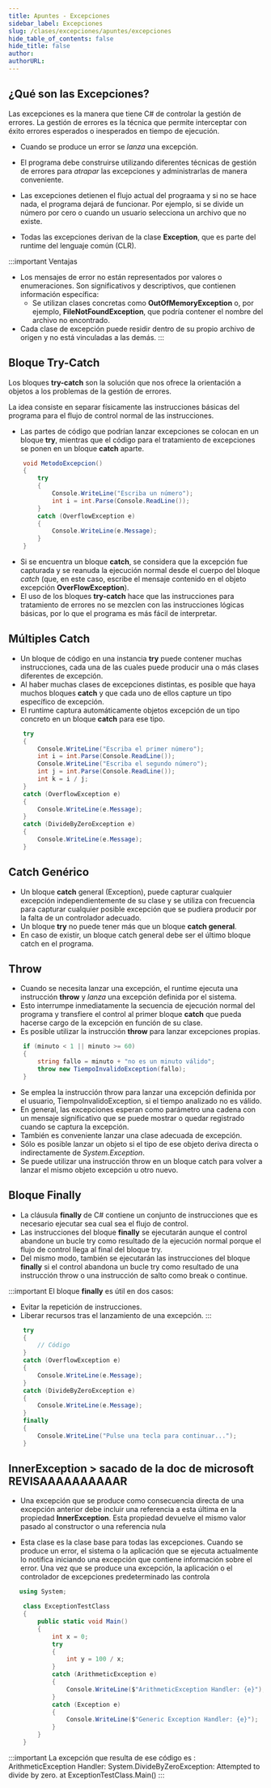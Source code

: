 ```yaml
---
title: Apuntes - Excepciones
sidebar_label: Excepciones
slug: /clases/excepciones/apuntes/excepciones
hide_table_of_contents: false
hide_title: false
author: 
authorURL: 
---
```

## ¿Qué son las Excepciones?

Las excepciones es la manera que tiene C# de controlar la gestión de errores. La gestión de errores es la técnica que permite interceptar con éxito errores esperados o inesperados en tiempo de ejecución.

+ Cuando se produce un error se *lanza* una excepción.
+ El programa debe construirse utilizando diferentes técnicas de gestión de errores para *atrapar* las excepciones y administrarlas de manera conveniente.

+ Las excepciones detienen el flujo actual del prograama y si no se hace nada, el programa dejará de funcionar. Por ejemplo, si se divide un número por cero o cuando un usuario selecciona un archivo que no existe.

+ Todas las excepciones derivan de la clase **Exception**, que es parte del runtime del lenguaje común (CLR).

:::important Ventajas
+ Los mensajes de error no están representados por valores o enumeraciones. Son significativos y descriptivos, que contienen información específica:
    + Se utilizan clases concretas como **OutOfMemoryException** o, por ejemplo, **FileNotFoundException**, que podría contener el nombre del archivo no encontrado.
+ Cada clase de excepción puede residir dentro de su propio archivo de origen y no está vinculadas a las demás.
:::

## Bloque Try-Catch
Los bloques **try-catch** son la solución que nos ofrece la orientación a objetos a los problemas de la gestión de errores.

La idea consiste en separar físicamente las instrucciones básicas del programa para el flujo de control normal de las instrucciones.
+ Las partes de código que podrían lanzar excepciones se colocan en un bloque **try**, mientras que el código para el tratamiento de excepciones se ponen en un bloque **catch** aparte.


```csharp
    void MetodoExcepcion()
    {
        try
        {
            Console.WriteLine("Escriba un número");
            int i = int.Parse(Console.ReadLine());
        }
        catch (OverflowException e)
        {
            Console.WriteLine(e.Message);
        }  
    }
```

+ Si se encuentra un bloque **catch**, se considera que la excepción fue capturada y se reanuda la ejecución normal desde el cuerpo del bloque *catch* (que, en este caso, escribe el mensaje contenido en el objeto excepción **OverFlowException**).
+ El uso de los bloques **try-catch** hace que las instrucciones para tratamiento de errores no se mezclen con las instrucciones lógicas básicas, por lo que el programa es más fácil de interpretar.


## Múltiples Catch
+ Un bloque de código en una instancia **try** puede contener muchas instrucciones, cada una de las cuales puede producir una o más clases diferentes de excepción.
+ Al haber muchas clases de excepciones distintas, es posible que haya muchos bloques **catch** y que cada uno de ellos capture un tipo específico de excepción.
+ El runtime captura automáticamente objetos excepción de un tipo concreto en un bloque **catch** para ese tipo.


```csharp
    try
    {
        Console.WriteLine("Escriba el primer número");
        int i = int.Parse(Console.ReadLine());
        Console.WriteLine("Escriba el segundo número");
        int j = int.Parse(Console.ReadLine());
        int k = i / j;
    }
    catch (OverflowException e)
    {
        Console.WriteLine(e.Message);
    }
    catch (DivideByZeroException e)
    {
        Console.WriteLine(e.Message);
    }
```

## Catch Genérico
+ Un bloque **catch** general (Exception), puede capturar cualquier excepción independientemente de su clase y se utiliza con frecuencia para capturar cualquier posible excepción que se pudiera producir por la falta de un
controlador adecuado.
+ Un bloque **try** no puede tener más que un bloque **catch general**.
+ En caso de existir, un bloque catch general debe ser el último bloque catch
en el programa.

[//]: # "TODO Ejemplo de varios catch + catch general"

## Throw
+ Cuando se necesita lanzar una excepción, el runtime ejecuta una instrucción **throw** y *lanza* una excepción definida por el sistema.
+ Esto interrumpe inmediatamente la secuencia de ejecución normal del programa y transfiere el control al primer bloque **catch** que pueda hacerse cargo de la excepción en función de su clase.
+ Es posible utilizar la instrucción **throw** para lanzar excepciones propias.

```csharp
    if (minuto < 1 || minuto >= 60)
    {
        string fallo = minuto + "no es un minuto válido";
        throw new TiempoInvalidoException(fallo);
    }
```
+ Se emplea la instrucción throw para lanzar una excepción definida por el usuario, TiempoInvalidoException, si el tiempo analizado no es válido.
+ En general, las excepciones esperan como parámetro una cadena con un mensaje significativo que se puede mostrar o quedar registrado cuando se captura la excepción.
+ También es conveniente lanzar una clase adecuada de excepción.
+ Sólo es posible lanzar un objeto si el tipo de ese objeto deriva directa o indirectamente de *System.Exception*.
+ Se puede utilizar una instrucción throw en un bloque catch para volver a lanzar el mismo objeto excepción u otro nuevo.

## Bloque Finally
+ La cláusula **finally** de C# contiene un conjunto de instrucciones que es necesario ejecutar sea cual sea el flujo de control.
+ Las instrucciones del bloque **finally** se ejecutarán aunque el control abandone un bucle try como resultado de la ejecución normal porque el flujo de control llega al final del bloque try.
+ Del mismo modo, también se ejecutarán las instrucciones del bloque **finally** si el control abandona un bucle try como resultado de una instrucción throw o una instrucción de salto como break o continue.

:::important El bloque **finally** es útil en dos casos:
+ Evitar la repetición de instrucciones.
+ Liberar recursos tras el lanzamiento de una excepción.
:::


```csharp
    try
    {
        // Código
    }
    catch (OverflowException e)
    {
        Console.WriteLine(e.Message);
    }
    catch (DivideByZeroException e)
    {
        Console.WriteLine(e.Message);
    }
    finally
    {
        Console.WriteLine("Pulse una tecla para continuar...");
    }
```

## InnerException > sacado de la doc de microsoft REVISAAAAAAAAAAR
+ Una excepción que se produce como consecuencia directa de una excepción anterior debe incluir una referencia a esta última en la propiedad **InnerException**. Esta propiedad devuelve el mismo valor pasado al constructor o una referencia nula

+ Esta clase es la clase base para todas las excepciones. Cuando se produce un error, el sistema o la aplicación que se ejecuta actualmente lo notifica iniciando una excepción que contiene información sobre el error. Una vez que se produce una excepción, la aplicación o el controlador de excepciones predeterminado las controla


```csharp
   using System;

    class ExceptionTestClass
    {
        public static void Main()
        {
            int x = 0;
            try
            {
                int y = 100 / x;
            }
            catch (ArithmeticException e)
            {
                Console.WriteLine($"ArithmeticException Handler: {e}");
            }
            catch (Exception e)
            {
                Console.WriteLine($"Generic Exception Handler: {e}");
            }
        }	
    }

```

:::important La excepción que resulta de ese código es :
ArithmeticException Handler: System.DivideByZeroException: Attempted to divide by zero.
   at ExceptionTestClass.Main()
:::
